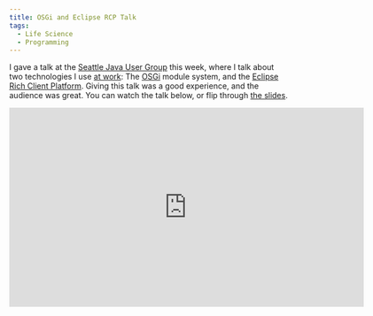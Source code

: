 ```yaml
---
title: OSGi and Eclipse RCP Talk
tags:
  - Life Science
  - Programming
---
```


I gave a talk at the [Seattle Java User Group](http://www.seajug.org/) this week, where I talk about two technologies I use [at work](http://www.sciscogenetics.com/): The [OSGi](http://www.osgi.org/About/Technology) module system, and the [Eclipse Rich Client Platform](http://wiki.eclipse.org/index.php/Rich_Client_Platform). Giving this talk was a good experience, and the audience was great. You can watch the talk below, or flip through [the slides](https://www.slideshare.net/ejain/osgi-and-eclipse-rcp).

<iframe src="https://player.vimeo.com/video/32248135" width="640" height="360" frameborder="0" webkitallowfullscreen mozallowfullscreen allowfullscreen></iframe>

